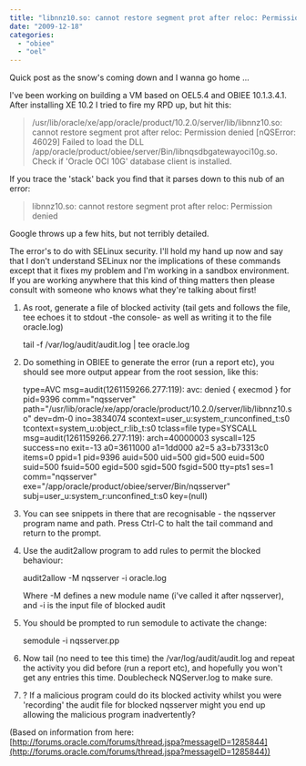 ```yaml
---
title: "libnnz10.so: cannot restore segment prot after reloc: Permission denied"
date: "2009-12-18"
categories: 
  - "obiee"
  - "oel"
---
```


Quick post as the snow's coming down and I wanna go home ...

I've been working on building a VM based on OEL5.4 and OBIEE 10.1.3.4.1. After installing XE 10.2 I tried to fire my RPD up, but hit this:

> /usr/lib/oracle/xe/app/oracle/product/10.2.0/server/lib/libnnz10.so: cannot restore segment prot after reloc: Permission denied \[nQSError: 46029\] Failed to load the DLL /app/oracle/product/obiee/server/Bin/libnqsdbgatewayoci10g.so. Check if 'Oracle OCI 10G' database client is installed.

If you trace the 'stack' back you find that it parses down to this nub of an error:

> libnnz10.so: cannot restore segment prot after reloc: Permission denied

Google throws up a few hits, but not terribly detailed.

The error's to do with SELinux security. I'll hold my hand up now and say that I don't understand SELinux nor the implications of these commands except that it fixes my problem and I'm working in a sandbox environment. If you are working anywhere that this kind of thing matters then please consult with someone who knows what they're talking about first!

1. As root, generate a file of blocked activity (tail gets and follows the file, tee echoes it to stdout -the console- as well as writing it to the file oracle.log)
    
    tail -f /var/log/audit/audit.log | tee oracle.log
    
2. Do something in OBIEE to generate the error (run a report etc), you should see more output appear from the root session, like this:
    
    type=AVC msg=audit(1261159266.277:119): avc:  denied  { execmod } for  pid=9396 comm="nqsserver" path="/usr/lib/oracle/xe/app/oracle/product/10.2.0/server/lib/libnnz10.so" dev=dm-0 ino=3834074 scontext=user\_u:system\_r:unconfined\_t:s0 tcontext=system\_u:object\_r:lib\_t:s0 tclass=file
    type=SYSCALL msg=audit(1261159266.277:119): arch=40000003 syscall=125 success=no exit=-13 a0=3611000 a1=1dd000 a2=5 a3=b73313c0 items=0 ppid=1 pid=9396 auid=500 uid=500 gid=500 euid=500 suid=500 fsuid=500 egid=500 sgid=500 fsgid=500 tty=pts1 ses=1 comm="nqsserver" exe="/app/oracle/product/obiee/server/Bin/nqsserver" subj=user\_u:system\_r:unconfined\_t:s0 key=(null)
    
3. You can see snippets in there that are recognisable - the nqsserver program name and path. Press Ctrl-C to halt the tail command and return to the prompt.
4. Use the audit2allow program to add rules to permit the blocked behaviour:
    
    audit2allow -M nqsserver -i oracle.log
    
    Where -M defines a new module name (i've called it after nqsserver), and -i is the input file of blocked audit
5. You should be prompted to run semodule to activate the change:
    
    semodule -i nqsserver.pp
    
6. Now tail (no need to tee this time) the /var/log/audit/audit.log and repeat the activity you did before (run a report etc), and hopefully you won't get any entries this time. Doublecheck NQServer.log to make sure.
7. ? If a malicious program could do its blocked activity whilst you were 'recording' the audit file for blocked nqsserver might you end up allowing the malicious program inadvertently?

(Based on information from here: [http://forums.oracle.com/forums/thread.jspa?messageID=1285844](http://forums.oracle.com/forums/thread.jspa?messageID=1285844))
